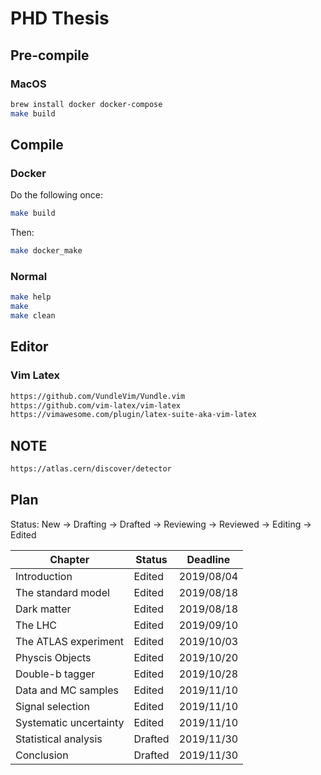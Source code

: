 # PHD Thesis

## Pre-compile
### MacOS
```bash
brew install docker docker-compose
make build
```

## Compile

### Docker
Do the following once:  
```bash
make build
```

Then:  
```bash
make docker_make
```

### Normal
```bash
make help
make
make clean
```

## Editor

### Vim Latex

```bash
https://github.com/VundleVim/Vundle.vim
https://github.com/vim-latex/vim-latex
https://vimawesome.com/plugin/latex-suite-aka-vim-latex
```

## NOTE
```bash
https://atlas.cern/discover/detector
```

## Plan
Status: New -> Drafting -> Drafted -> Reviewing -> Reviewed -> Editing -> Edited  


| Chapter                | Status    | Deadline   |
|------------------------|-----------|------------|
| Introduction           | Edited    | 2019/08/04 |
| The standard model     | Edited    | 2019/08/18 |
| Dark matter            | Edited    | 2019/08/18 |
| The LHC                | Edited    | 2019/09/10 |
| The ATLAS experiment   | Edited    | 2019/10/03 |
| Physcis Objects        | Edited    | 2019/10/20 |
| Double-b tagger        | Edited    | 2019/10/28 |
| Data and MC samples    | Edited    | 2019/11/10 |
| Signal selection       | Edited    | 2019/11/10 |
| Systematic uncertainty | Edited    | 2019/11/10 |
| Statistical analysis   | Drafted   | 2019/11/30 |
| Conclusion             | Drafted   | 2019/11/30 |
